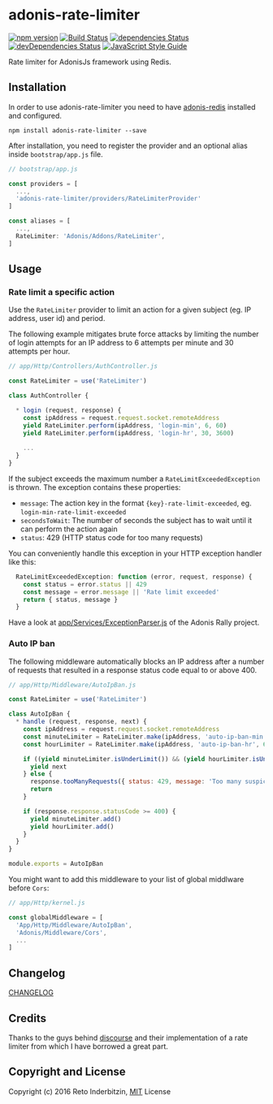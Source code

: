 # adonis-rate-limiter

[![npm version](https://badge.fury.io/js/adonis-rate-limiter.svg)](https://badge.fury.io/js/adonis-rate-limiter)
[![Build Status](https://travis-ci.org/indr/adonis-rate-limiter.svg?branch=master)](https://travis-ci.org/indr/adonis-rate-limiter)
[![dependencies Status](https://david-dm.org/indr/adonis-rate-limiter/status.svg)](https://david-dm.org/indr/adonis-rate-limiter)
[![devDependencies Status](https://david-dm.org/indr/adonis-rate-limiter/dev-status.svg)](https://david-dm.org/indr/adonis-rate-limiter?type=dev)
[![JavaScript Style Guide](https://img.shields.io/badge/code%20style-standard-brightgreen.svg)](http://standardjs.com/)

Rate limiter for AdonisJs framework using Redis.

## Installation

In order to use adonis-rate-limiter you need to have [adonis-redis](https://github.com/adonisjs/adonis-redis) installed and configured.

```
npm install adonis-rate-limiter --save
```

After installation, you need to register the provider and an optional alias inside `bootstrap/app.js` file.

```javascript
// bootstrap/app.js

const providers = [
  ...,
  'adonis-rate-limiter/providers/RateLimiterProvider'
]

const aliases = [
  ...,
  RateLimiter: 'Adonis/Addons/RateLimiter',
]
```

## Usage

### Rate limit a specific action

Use the `RateLimiter` provider to limit an action for a given subject (eg. IP address, user id) and period.

The following example mitigates brute force attacks by limiting the number of login attempts for an IP address to 6 attempts per minute and 30 attempts per hour.

```javascript
// app/Http/Controllers/AuthController.js

const RateLimiter = use('RateLimiter')

class AuthController {

  * login (request, response) {
    const ipAddress = request.request.socket.remoteAddress
    yield RateLimiter.perform(ipAddress, 'login-min', 6, 60)
    yield RateLimiter.perform(ipAddress, 'login-hr', 30, 3600)
    
    ...
  }
}
```

If the subject exceeds the maximum number a `RateLimitExceededException` is thrown. The exception contains these properties:

 * `message`: The action key in the format `{key}-rate-limit-exceeded`, eg. `login-min-rate-limit-exceeded`
 * `secondsToWait`: The number of seconds the subject has to wait until it can perform the action again
 * `status`: 429 (HTTP status code for too many requests)
 
You can conveniently handle this exception in your HTTP exception handler like this:

```javascript
  RateLimitExceededException: function (error, request, response) {
    const status = error.status || 429
    const message = error.message || 'Rate limit exceeded'
    return { status, message }
  }
```

Have a look at [app/Services/ExceptionParser.js](https://github.com/adonisjs/adonis-rally/blob/develop/app/Services/ExceptionParser.js) of the Adonis Rally project.

### Auto IP ban

The following middleware automatically blocks an IP address after a number of requests that resulted in a response status code equal to or above 400.

```javascript
// app/Http/Middleware/AutoIpBan.js

const RateLimiter = use('RateLimiter')

class AutoIpBan {
  * handle (request, response, next) {
    const ipAddress = request.request.socket.remoteAddress
    const minuteLimiter = RateLimiter.make(ipAddress, 'auto-ip-ban-min', 10, 60)
    const hourLimiter = RateLimiter.make(ipAddress, 'auto-ip-ban-hr', 60, 3600)

    if ((yield minuteLimiter.isUnderLimit()) && (yield hourLimiter.isUnderLimit())) {
      yield next
    } else {
      response.tooManyRequests({ status: 429, message: 'Too many suspicious requests' })
      return
    }

    if (response.response.statusCode >= 400) {
      yield minuteLimiter.add()
      yield hourLimiter.add()
    }
  }
}

module.exports = AutoIpBan
```

You might want to add this middleware to your list of global middlware before `Cors`:

```javascript
// app/Http/kernel.js

const globalMiddleware = [
  'App/Http/Middleware/AutoIpBan',
  'Adonis/Middleware/Cors',
  ...
]
```

## Changelog

[CHANGELOG](CHANGELOG.md)

## Credits

Thanks to the guys behind [discourse](https://github.com/discourse/discourse) and their implementation of a rate limiter from which I have borrowed a great part.

## Copyright and License

Copyright (c) 2016 Reto Inderbitzin, [MIT](LICENSE.md) License
